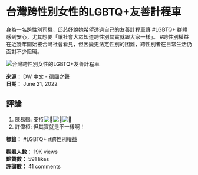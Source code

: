 # 台灣跨性別女性的LGBTQ+友善計程車

身為一名跨性別司機，邱芯妤說她希望透過自己的友善計程車讓 #LGBTQ+ 群體感到安心，尤其想要「讓社會大眾知道跨性別其實就跟大家一樣」。 #跨性別權益 在近幾年開始被台灣社會看見，但因變更法定性別的困難，跨性別者在日常生活仍面對不少阻礙。

![台灣跨性別女性的LGBTQ+友善計程車](https://scontent-sjc3-1.xx.fbcdn.net/v/t15.5256-10/287737499_855345785480858_4069759435454492007_n.jpg?stp=dst-jpg_s960x960_tt6&_nc_cat=107&ccb=1-7&_nc_sid=be8305&_nc_ohc=X34X_RuWEQYQ7kNvgEq5Dx0&_nc_oc=AdhpWoLaKrxLPl85WsUTfGd5uxnKmsXXsFkbxR5rL5L4630UMAXKmjtYs3Rcn5bzN7k&_nc_zt=23&_nc_ht=scontent-sjc3-1.xx&_nc_gid=Afk6jcdcCqwnfSz8Dew7CGh&oh=00_AYBksbAGzEATQLUgD8zBWJR1iu1JryAP1bQcUjwrfNWIdw&oe=67C5BCAF)

**來源：** DW 中文 - 德國之聲  
**日期：** June 21, 2022  

## 評論
1. 陳易鶴: 支持![💛](https://static.xx.fbcdn.net/images/emoji.php/v9/t15/1/16/1f49b.png)![💛](https://static.xx.fbcdn.net/images/emoji.php/v9/t15/1/16/1f49b.png)![💛](https://static.xx.fbcdn.net/images/emoji.php/v9/t15/1/16/1f49b.png)
2. 許偉桓: 但其實就是不一樣啊！

**標籤：** #LGBTQ+ #跨性別權益

**觀看人數：** 19K views  
**點贊數：** 591 likes  
**評論數：** 41 comments